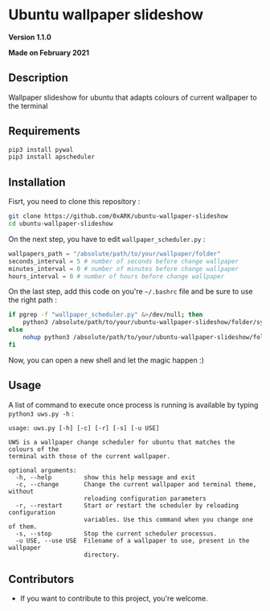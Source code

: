 
Ubuntu wallpaper slideshow
==

**Version 1.1.0**

**Made on February 2021**

## Description

Wallpaper slideshow for ubuntu that adapts colours of current wallpaper to the terminal

## Requirements

```bash
pip3 install pywal
pip3 install apscheduler
```

## Installation

Fisrt, you need to clone this repository :

```bash
git clone https://github.com/0xARK/ubuntu-wallpaper-slideshow
cd ubuntu-wallpaper-slideshow
```

On the next step, you have to edit `wallpaper_scheduler.py` :

```python
wallpapers_path = "/absolute/path/to/your/wallpaper/folder"
seconds_interval = 5 # number of seconds before change wallpaper
minutes_interval = 0 # number of minutes before change wallpaper
hours_interval = 0 # number of hours before change wallpaper
```
On the last step, add this code on you're `~/.bashrc` file and be sure to use the right path :
```bash
if pgrep -f "wallpaper_scheduler.py" &>/dev/null; then
    python3 /absolute/path/to/your/ubuntu-wallpaper-slideshow/folder/synchronize_terminal.py
else
    nohup python3 /absolute/path/to/your/ubuntu-wallpaper-slideshow/folder/wallpaper_scheduler.py >/dev/null 2>&1 &
fi
```
Now, you can open a new shell and let the magic happen :)
## Usage

A list of command to execute once process is running is available by typing `python3 uws.py -h` :

```
usage: uws.py [-h] [-c] [-r] [-s] [-u USE]

UWS is a wallpaper change scheduler for ubuntu that matches the colours of the
terminal with those of the current wallpaper.

optional arguments:
  -h, --help         show this help message and exit
  -c, --change       Change the current wallpaper and terminal theme, without
                     reloading configuration parameters
  -r, --restart      Start or restart the scheduler by reloading configuration
                     variables. Use this command when you change one of them.
  -s, --stop         Stop the current scheduler processus.
  -u USE, --use USE  Filename of a wallpaper to use, present in the wallpaper
                     directory.
```

## Contributors

- If you want to contribute to this project, you're welcome.